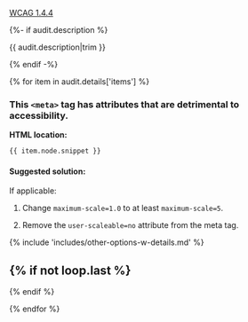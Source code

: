 
<a href="https://www.w3.org/WAI/WCAG21/quickref/?versions=2.0#resize-text">WCAG 1.4.4</a>

{%- if audit.description %}

{{ audit.description|trim }}

{% endif -%}

{% for item in audit.details['items'] %}

### This `<meta>` tag has attributes that are detrimental to accessibility.

__HTML location:__

```html
{{ item.node.snippet }}
```

#### Suggested solution:

If applicable:

1. Change `maximum-scale=1.0` to at least `maximum-scale=5`.

2. Remove the `user-scaleable=no` attribute from the meta tag.

{% include 'includes/other-options-w-details.md' %}

{% if not loop.last %}
---
{% endif %}
<br>

{% endfor %}

<br>
